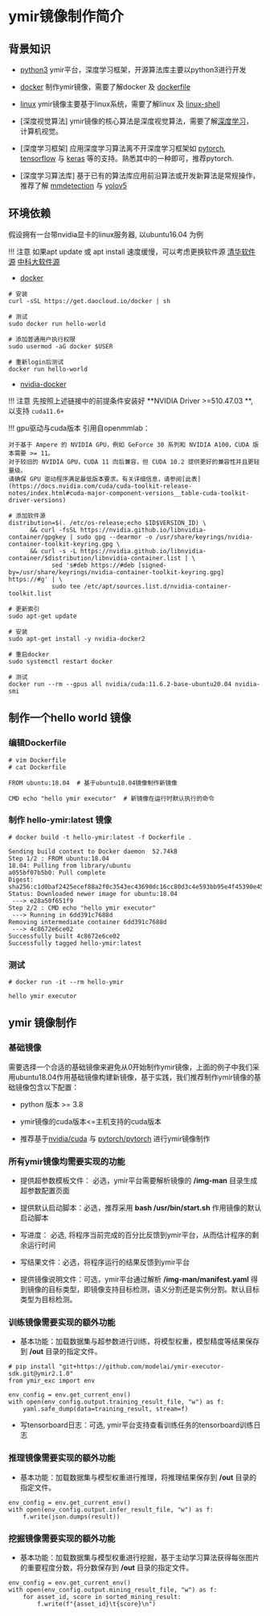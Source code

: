 # ymir镜像制作简介

## 背景知识

- [python3](https://www.runoob.com/python3/python3-tutorial.html) ymir平台，深度学习框架，开源算法库主要以python3进行开发

- [docker](https://www.runoob.com/docker/docker-tutorial.html) 制作ymir镜像，需要了解docker 及 [dockerfile](https://www.runoob.com/docker/docker-dockerfile.html)

- [linux](https://www.runoob.com/linux/linux-shell.html) ymir镜像主要基于linux系统，需要了解linux 及 [linux-shell](https://www.runoob.com/linux/linux-shell.html)

- [深度视觉算法] ymir镜像的核心算法是深度视觉算法，需要了解[深度学习](https://leonardoaraujosantos.gitbook.io/artificial-inteligence/machine_learning/deep_learning)， 计算机视觉。

- [深度学习框架] 应用深度学习算法离不开深度学习框架如 [pytorch](https://pytorch.org/), [tensorflow](https://tensorflow.google.cn/?hl=en) 与 [keras](https://keras.io/) 等的支持。熟悉其中的一种即可，推荐pytorch.

- [深度学习算法库] 基于已有的算法库应用前沿算法或开发新算法是常规操作，推荐了解 [mmdetection](https://github.com/open-mmlab/mmdetection) 与 [yolov5](https://github.com/ultralytics/yolov5)


## 环境依赖

假设拥有一台带nvidia显卡的linux服务器, 以ubuntu16.04 为例

!!! 注意
    如果apt update 或 apt install 速度缓慢，可以考虑更换软件源
    [清华软件源](https://mirrors.tuna.tsinghua.edu.cn/help/ubuntu/)
    [中科大软件源](http://mirrors.ustc.edu.cn/help/ubuntu.html)

- [docker](https://www.runoob.com/docker/ubuntu-docker-install.html)
```
# 安装
curl -sSL https://get.daocloud.io/docker | sh

# 测试
sudo docker run hello-world

# 添加普通用户执行权限
sudo usermod -aG docker $USER

# 重新login后测试
docker run hello-world
```

- [nvidia-docker](https://docs.nvidia.com/datacenter/cloud-native/container-toolkit/install-guide.html#installation-guide)

!!! 注意
    先按照上述链接中的前提条件安装好 **NVIDIA Driver >=510.47.03 **, 以支持 `cuda11.6+`

!!! gpu驱动与cuda版本
    引用自openmmlab：

    对于基于 Ampere 的 NVIDIA GPU，例如 GeForce 30 系列和 NVIDIA A100，CUDA 版本需要 >= 11。
    对于较旧的 NVIDIA GPU，CUDA 11 向后兼容，但 CUDA 10.2 提供更好的兼容性并且更轻量级。
    请确保 GPU 驱动程序满足最低版本要求。有关详细信息，请参阅[此表](https://docs.nvidia.com/cuda/cuda-toolkit-release-notes/index.html#cuda-major-component-versions__table-cuda-toolkit-driver-versions)

```
# 添加软件源
distribution=$(. /etc/os-release;echo $ID$VERSION_ID) \
      && curl -fsSL https://nvidia.github.io/libnvidia-container/gpgkey | sudo gpg --dearmor -o /usr/share/keyrings/nvidia-container-toolkit-keyring.gpg \
      && curl -s -L https://nvidia.github.io/libnvidia-container/$distribution/libnvidia-container.list | \
            sed 's#deb https://#deb [signed-by=/usr/share/keyrings/nvidia-container-toolkit-keyring.gpg] https://#g' | \
            sudo tee /etc/apt/sources.list.d/nvidia-container-toolkit.list

# 更新索引
sudo apt-get update

# 安装
sudo apt-get install -y nvidia-docker2

# 重启docker
sudo systemctl restart docker

# 测试
docker run --rm --gpus all nvidia/cuda:11.6.2-base-ubuntu20.04 nvidia-smi
```

## 制作一个hello world 镜像

### 编辑Dockerfile

```
# vim Dockerfile
# cat Dockerfile

FROM ubuntu:18.04  # 基于ubuntu18.04镜像制作新镜像

CMD echo "hello ymir executor"  # 新镜像在运行时默认执行的命令
```

### 制作 hello-ymir:latest 镜像

```
# docker build -t hello-ymir:latest -f Dockerfile .

Sending build context to Docker daemon  52.74kB
Step 1/2 : FROM ubuntu:18.04
18.04: Pulling from library/ubuntu
a055bf07b5b0: Pull complete
Digest: sha256:c1d0baf2425ecef88a2f0c3543ec43690dc16cc80d3c4e593bb95e4f45390e45
Status: Downloaded newer image for ubuntu:18.04
 ---> e28a50f651f9
Step 2/2 : CMD echo "hello ymir executor"
 ---> Running in 6dd391c7688d
Removing intermediate container 6dd391c7688d
 ---> 4c8672e6ce02
Successfully built 4c8672e6ce02
Successfully tagged hello-ymir:latest
```

### 测试

```
# docker run -it --rm hello-ymir

hello ymir executor
```

## ymir 镜像制作

### 基础镜像

需要选择一个合适的基础镜像来避免从0开始制作ymir镜像，上面的例子中我们采用ubuntu18.04作用基础镜像构建新镜像，基于实践，我们推荐制作ymir镜像的基础镜像包含以下配置：

- python 版本 >= 3.8

- ymir镜像的cuda版本<=主机支持的cuda版本

- 推荐基于[nvidia/cuda](https://hub.docker.com/r/nvidia/cuda/tags) 与 [pytorch/pytorch](https://hub.docker.com/r/pytorch/pytorch/tags) 进行ymir镜像制作

### 所有ymir镜像均需要实现的功能

- 提供超参数模板文件： 必选，ymir平台需要解析镜像的 **/img-man** 目录生成超参数配置页面

- 提供默认启动脚本：必选，推荐采用 **bash /usr/bin/start.sh** 作用镜像的默认启动脚本

- 写进度： 必选, 将程序当前完成的百分比反馈到ymir平台，从而估计程序的剩余运行时间

- 写结果文件：必选，将程序运行的结果反馈到ymir平台

- 提供镜像说明文件：可选，ymir平台通过解析 **/img-man/manifest.yaml** 得到镜像的目标类型，即镜像支持目标检测，语义分割还是实例分割。默认目标类型为目标检测。

### 训练镜像需要实现的额外功能

- 基本功能：加载数据集与超参数进行训练，将模型权重，模型精度等结果保存到 **/out** 目录的指定文件。

```
# pip install "git+https://github.com/modelai/ymir-executor-sdk.git@ymir2.1.0"
from ymir_exc import env

env_config = env.get_current_env()
with open(env_config.output.training_result_file, "w") as f:
    yaml.safe_dump(data=training_result, stream=f)
```

- 写tensorboard日志：可选, ymir平台支持查看训练任务的tensorboard训练日志

### 推理镜像需要实现的额外功能

- 基本功能：加载数据集与模型权重进行推理，将推理结果保存到 **/out** 目录的指定文件。

```
env_config = env.get_current_env()
with open(env_config.output.infer_result_file, "w") as f:
    f.write(json.dumps(result))
```

### 挖掘镜像需要实现的额外功能

- 基本功能：加载数据集与模型权重进行挖掘，基于主动学习算法获得每张图片的重要程度分数，将分数保存到 **/out** 目录的指定文件。

```
env_config = env.get_current_env()
with open(env_config.output.mining_result_file, "w") as f:
    for asset_id, score in sorted_mining_result:
        f.write(f"{asset_id}\t{score}\n")
```
